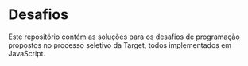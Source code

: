 # Desafios

Este repositório contém as soluções para os desafios de programação propostos no processo seletivo da Target, todos implementados em JavaScript.
  
